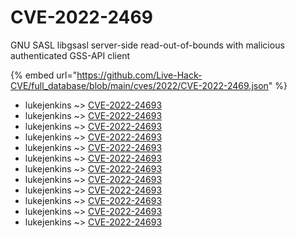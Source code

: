 # CVE-2022-2469

GNU SASL libgsasl server-side read-out-of-bounds with malicious authenticated GSS-API client

{% embed url="https://github.com/Live-Hack-CVE/full_database/blob/main/cves/2022/CVE-2022-2469.json" %}


* lukejenkins ~> [CVE-2022-24693](https://www.alice-snow.ru/2022/database/cve-2022-2469/cve-2022-24693-lukejenkins)
* lukejenkins ~> [CVE-2022-24693](https://www.alice-snow.ru/2022/database/cve-2022-2469/cve-2022-24693-lukejenkins)
* lukejenkins ~> [CVE-2022-24693](https://www.alice-snow.ru/2022/database/cve-2022-2469/cve-2022-24693-lukejenkins)
* lukejenkins ~> [CVE-2022-24693](https://www.alice-snow.ru/2022/database/cve-2022-2469/cve-2022-24693-lukejenkins)
* lukejenkins ~> [CVE-2022-24693](https://www.alice-snow.ru/2022/database/cve-2022-2469/cve-2022-24693-lukejenkins)
* lukejenkins ~> [CVE-2022-24693](https://www.alice-snow.ru/2022/database/cve-2022-2469/cve-2022-24693-lukejenkins)
* lukejenkins ~> [CVE-2022-24693](https://www.alice-snow.ru/2022/database/cve-2022-2469/cve-2022-24693-lukejenkins)
* lukejenkins ~> [CVE-2022-24693](https://www.alice-snow.ru/2022/database/cve-2022-2469/cve-2022-24693-lukejenkins)
* lukejenkins ~> [CVE-2022-24693](https://www.alice-snow.ru/2022/database/cve-2022-2469/cve-2022-24693-lukejenkins)
* lukejenkins ~> [CVE-2022-24693](https://www.alice-snow.ru/2022/database/cve-2022-2469/cve-2022-24693-lukejenkins)
* lukejenkins ~> [CVE-2022-24693](https://www.alice-snow.ru/2022/database/cve-2022-2469/cve-2022-24693-lukejenkins)
* lukejenkins ~> [CVE-2022-24693](https://www.alice-snow.ru/2022/database/cve-2022-2469/cve-2022-24693-lukejenkins)